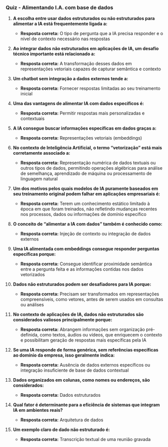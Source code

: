 ### **Quiz - Alimentando I.A. com base de dados**

1. **A escolha entre usar dados estruturados ou não estruturados para alimentar a IA está frequentemente ligada a:**

   - **Resposta correta:** O tipo de pergunta que a IA precisa responder e o nível de contexto necessário nas respostas

2. **Ao integrar dados não estruturados em aplicações de IA, um desafio técnico importante está relacionado a:**

   - **Resposta correta:** A transformação desses dados em representações vetoriais capazes de capturar semântica e contexto

3. **Um chatbot sem integração a dados externos tende a:**

   - **Resposta correta:** Fornecer respostas limitadas ao seu treinamento inicial

4. **Uma das vantagens de alimentar IA com dados específicos é:**

   - **Resposta correta:** Permitir respostas mais personalizadas e contextuais

5. **A IA consegue buscar informações específicas em dados graças a:**

   - **Resposta correta:** Representações vetoriais (embeddings)

6. **No contexto de Inteligência Artificial, o termo “vetorização” está mais corretamente associado a:**

   - **Resposta correta:** Representação numérica de dados textuais ou outros tipos de dados, permitindo operações algébricas para análise de semelhança, aprendizado de máquina ou processamento de linguagem natural

7. **Um dos motivos pelos quais modelos de IA puramente baseados em seu treinamento original podem falhar em aplicações empresariais é:**

   - **Resposta correta:** Terem um conhecimento estático limitado à época em que foram treinados, não refletindo mudanças recentes nos processos, dados ou informações de domínio específico

8. **O conceito de “alimentar a IA com dados” também é conhecido como:**

   - **Resposta correta:** Injeção de contexto ou integração de dados externos

9. **Uma IA alimentada com embeddings consegue responder perguntas específicas porque:**

   - **Resposta correta:** Consegue identificar proximidade semântica entre a pergunta feita e as informações contidas nos dados vetorizados

10. **Dados não estruturados podem ser desafiadores para IA porque:**

    - **Resposta correta:** Precisam ser transformados em representações compreensíveis, como vetores, antes de serem usados em consultas ou análises

11. **No contexto de aplicações de IA, dados não estruturados são considerados valiosos principalmente porque:**

    - **Resposta correta:** Abrangem informações sem organização pré-definida, como textos, áudios ou vídeos, que enriquecem o contexto e possibilitam geração de respostas mais específicas pela IA

12. **Se uma IA responde de forma genérica, sem referências específicas ao domínio da empresa, isso geralmente indica:**

    - **Resposta correta:** Ausência de dados externos específicos ou integração insuficiente de base de dados contextual

13. **Dados organizados em colunas, como nomes ou endereços, são considerados:**

    - **Resposta correta:** Dados estruturados

14. **Qual fator é determinante para a eficiência de sistemas que integram IA em ambientes reais?**

    - **Resposta correta:** Arquitetura de dados

15. **Um exemplo claro de dado não estruturado é:**

    - **Resposta correta:** Transcrição textual de uma reunião gravada
